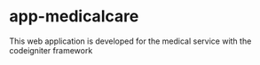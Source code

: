 # app-medicalcare
This web application is developed for the medical service with the codeigniter framework
